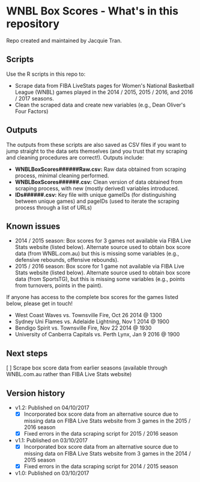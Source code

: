 # WNBL Box Scores - What's in this repository

Repo created and maintained by Jacquie Tran.

## Scripts
Use the R scripts in this repo to:

* Scrape data from FIBA LiveStats pages for Women's National Basketball League (WNBL) games played in the 2014 / 2015, 2015 / 2016, and 2016 / 2017 seasons.
* Clean the scraped data and create new variables (e.g., Dean Oliver's Four Factors)

## Outputs
The outputs from these scripts are also saved as CSV files if you want to jump straight to the data sets themselves (and you trust that my scraping and cleaning procedures are correct!). Outputs include:

* **WNBLBoxScores######Raw.csv:** Raw data obtained from scraping process, minimal cleaning performed.
* **WNBLBoxScores######.csv:** Clean version of data obtained from scraping process, with new (mostly derived) variables introduced.
* **IDs######.csv:** Key file with unique gameIDs (for distinguishing between unique games) and pageIDs (used to iterate the scraping process through a list of URLs)

## Known issues

* 2014 / 2015 season: Box scores for 3 games not available via FIBA Live Stats website (listed below). Alternate source used to obtain box score data (from WNBL.com.au) but this is missing some variables (e.g., defensive rebounds, offensive rebounds).
* 2015 / 2016 season: Box score for 1 game not available via FIBA Live Stats website (listed below). Alternate source used to obtain box score data (from SportsTG), but this is missing some variables (e.g., points from turnovers, points in the paint).

If anyone has access to the complete box scores for the games listed below, please get in touch!
* West Coast Waves vs. Townsville Fire, Oct 26 2014 @ 1300
* Sydney Uni Flames vs. Adelaide Lightning, Nov 1 2014 @ 1900
* Bendigo Spirit vs. Townsville Fire, Nov 22 2014 @ 1930
* University of Canberra Capitals vs. Perth Lynx, Jan 9 2016 @ 1900

## Next steps

[ ] Scrape box score data from earlier seasons (available through WNBL.com.au rather than FIBA Live Stats website)

## Version history

* v1.2: Published on 04/10/2017
     * [x] Incorporated box score data from an alternative source due to missing data on FIBA Live Stats website from 3 games in the 2015 / 2016 season
     * [x] Fixed errors in the data scraping script for 2015 / 2016 season
* v1.1: Published on 03/10/2017
     * [x] Incorporated box score data from an alternative source due to missing data on FIBA Live Stats website from 3 games in the 2014 / 2015 season
     * [x] Fixed errors in the data scraping script for 2014 / 2015 season
* v1.0: Published on 03/10/2017